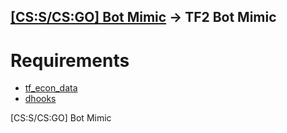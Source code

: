 ## [[CS:S/CS:GO] Bot Mimic](https://forums.alliedmods.net/showthread.php?t=315011) -> TF2 Bot Mimic

# Requirements
- [tf_econ_data](https://forums.alliedmods.net/showthread.php?t=315011)
- [dhooks](https://forums.alliedmods.net/showpost.php?p=2588686&postcount=589)


[CS:S/CS:GO] Bot Mimic
